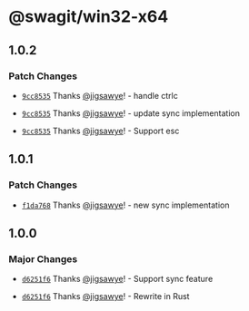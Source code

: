 # @swagit/win32-x64

## 1.0.2

### Patch Changes

- [`9cc8535`](https://github.com/jigsawye/swagit/commit/9cc8535533b57bb62c417f749dface7857ccd2db) Thanks [@jigsawye](https://github.com/jigsawye)! - handle ctrlc

- [`9cc8535`](https://github.com/jigsawye/swagit/commit/9cc8535533b57bb62c417f749dface7857ccd2db) Thanks [@jigsawye](https://github.com/jigsawye)! - update sync implementation

- [`9cc8535`](https://github.com/jigsawye/swagit/commit/9cc8535533b57bb62c417f749dface7857ccd2db) Thanks [@jigsawye](https://github.com/jigsawye)! - Support esc

## 1.0.1

### Patch Changes

- [`f1da768`](https://github.com/jigsawye/swagit/commit/f1da76825e0d8aefa92ec6b4d45904143d662bc8) Thanks [@jigsawye](https://github.com/jigsawye)! - new sync implementation

## 1.0.0

### Major Changes

- [`d6251f6`](https://github.com/jigsawye/swagit/commit/d6251f6c132419d797b7add2ade3d6420f480f42) Thanks [@jigsawye](https://github.com/jigsawye)! - Support sync feature

- [`d6251f6`](https://github.com/jigsawye/swagit/commit/d6251f6c132419d797b7add2ade3d6420f480f42) Thanks [@jigsawye](https://github.com/jigsawye)! - Rewrite in Rust
